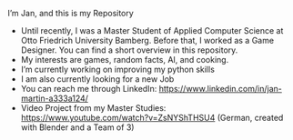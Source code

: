 <!--- - 👋 Hi, I’m @UB-JM
- 👀 I’m interested in ...
- 🌱 I’m currently learning ...
- 💞️ I’m looking to collaborate on ...
- 📫 How to reach me ... --->

I’m Jan, and this is my Repository
- Until recently, I was a Master Student of Applied Computer Science at Otto Friedrich University Bamberg. Before that, I worked as a Game Designer.
You can find a short overview in this repository.
- My interests are games, random facts, AI, and cooking. 
- I’m currently working on improving my python skills
- I am also currently looking for a new Job 
- You can reach me through LinkedIn: https://www.linkedin.com/in/jan-martin-a333a124/
- Video Project from my Master Studies: https://www.youtube.com/watch?v=ZsNYShTHSU4 (German, created with Blender and a Team of 3)

<!---
UB-JM/UB-JM is a ✨ special ✨ repository because its `README.md` (this file) appears on your GitHub profile.
You can click the Preview link to take a look at your changes.
--->

